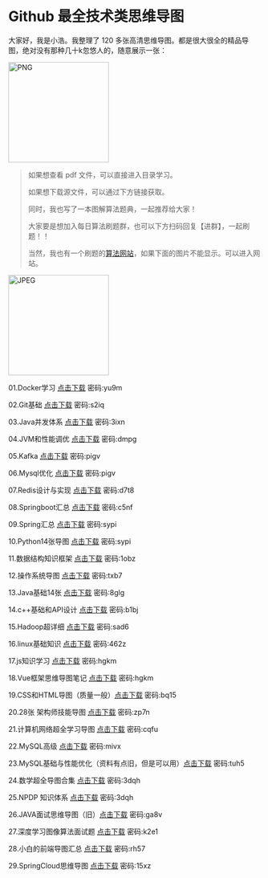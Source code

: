 # Github 最全技术类思维导图

大家好，我是小浩。我整理了 120 多张高清思维导图。都是很大很全的精品导图，绝对没有那种几十k忽悠人的，随意展示一张：

<img src="https://www.geekxh.com/demo-1.png" alt="PNG" height="200" width="200"/>

> 如果想查看 pdf 文件，可以直接进入目录学习。
>
> 如果想下载源文件，可以通过下方链接获取。
>
> 同时，我也写了一本图解算法题典，一起推荐给大家！
>
> 大家要是想加入每日算法刷题群，也可以下方扫码回复【进群】，一起刷题！！
>
> 当然，我也有一个刷题的[算法网站](https://www.geekxh.com)，如果下面的图片不能显示。可以进入网站。

<img src="https://www.geekxh.com/code.jpeg" alt="JPEG" height="200" width="200"/>

01.Docker学习 [点击下载](https://pan.baidu.com/s/157SurspsgNXUKNF0kCQKOg)  密码:yu9m

02.Git基础 [点击下载](https://pan.baidu.com/s/1-LNv0GvFGFOiuRaO6kB5VA)  密码:s2iq

03.Java并发体系 [点击下载](https://pan.baidu.com/s/1loK6-Pce4dj6OcI8XKSDKw)  密码:3ixn

04.JVM和性能调优 [点击下载](https://pan.baidu.com/s/1dJFt-pRn0bh-bHTJEV4eNQ)  密码:dmpg

05.Kafka [点击下载](https://pan.baidu.com/s/1WCXeBPU5jQx8UHmD2nWZhQ)  密码:pigv

06.Mysql优化 [点击下载](https://pan.baidu.com/s/1WCXeBPU5jQx8UHmD2nWZhQ)  密码:pigv

07.Redis设计与实现 [点击下载](https://pan.baidu.com/s/1zSj6Tn5vQRyQ5W0kvH7Wbw)  密码:d7t8

08.Springboot汇总 [点击下载](https://pan.baidu.com/s/161cwUpTImZBxulwpqfzQmg)  密码:c5nf

09.Spring汇总 [点击下载](https://pan.baidu.com/s/1NrLXcU7r1g3bUEysxDL7zA)  密码:sypi

10.Python14张导图 [点击下载](https://pan.baidu.com/s/1NrLXcU7r1g3bUEysxDL7zA)  密码:sypi

11.数据结构知识框架 [点击下载](https://pan.baidu.com/s/1yXO8PSWuZwR9fUAOFiZJxg)  密码:1obz

12.操作系统导图 [点击下载](https://pan.baidu.com/s/1_clSc3TZgmJKs7oNG-nwSQ)  密码:txb7

13.Java基础14张 [点击下载](https://pan.baidu.com/s/1xI5H4MErSbhySyz3zbL87w)  密码:8glg

14.c++基础和API设计 [点击下载](https://pan.baidu.com/s/1rHsPZDAYuZFhkvVgpxLhjg)  密码:b1bj

15.Hadoop超详细 [点击下载](https://pan.baidu.com/s/1pQI3b8r2u_wC8UA8fHpnPQ)  密码:sad6

16.linux基础知识 [点击下载](https://pan.baidu.com/s/1G3THmZ-Is8ALSih4X1qVhg)  密码:462z

17.js知识学习 [点击下载](https://pan.baidu.com/s/1Z22SH4TVBF1BUHvbGP06pg)  密码:hgkm

18.Vue框架思维导图笔记 [点击下载](https://pan.baidu.com/s/1Z22SH4TVBF1BUHvbGP06pg)  密码:hgkm

19.CSS和HTML导图（质量一般）[点击下载](https://pan.baidu.com/s/1Pj3R60NHTxjKo5RvjeV2yg)  密码:bq15

20.28张 架构师技能导图 [点击下载](https://pan.baidu.com/s/19Q4Q1XQtOGXsjsVecgzYgQ)  密码:zp7n

21.计算机网络超全学习导图 [点击下载](https://pan.baidu.com/s/17XmSOYGv5-Vww-gzN_XqcA)  密码:cqfu

22.MySQL高级 [点击下载](https://pan.baidu.com/s/1wp8EWDf3DBR0leQwxw7T1g)  密码:mivx

23.MySQL基础与性能优化（资料有点旧，但是可以用）[点击下载](https://pan.baidu.com/s/1KAmO4l8xaQ4ui4hYsqwHhw)  密码:tuh5

24.数学超全导图合集 [点击下载](https://pan.baidu.com/s/1oDoh-mMN8DtB5TxgZvolDg)  密码:3dqh

25.NPDP 知识体系 [点击下载](https://pan.baidu.com/s/1oDoh-mMN8DtB5TxgZvolDg)  密码:3dqh

26.JAVA面试思维导图（旧）[点击下载](https://pan.baidu.com/s/17CIL9lbPwj0QHfy8nE3Ckg)  密码:ga8v

27.深度学习图像算法面试题 [点击下载](https://pan.baidu.com/s/1aXzcU00wTLoIJtynbvemSw)  密码:k2e1

28.小白的前端导图汇总 [点击下载](https://pan.baidu.com/s/1NTKYFyXohTK-ZNPDQigjyA)  密码:rh57

29.SpringCloud思维导图 [点击下载](https://pan.baidu.com/s/1EQLQWTvJMUyIxct8FE7LhA)  密码:15xz

